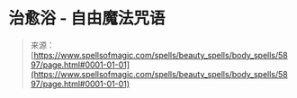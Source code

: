 <!--yml

分类: 未分类

日期: 2024-06-12 18:40:11

-->

# 治愈浴 - 自由魔法咒语

> 来源：[https://www.spellsofmagic.com/spells/beauty_spells/body_spells/5897/page.html#0001-01-01](https://www.spellsofmagic.com/spells/beauty_spells/body_spells/5897/page.html#0001-01-01)
